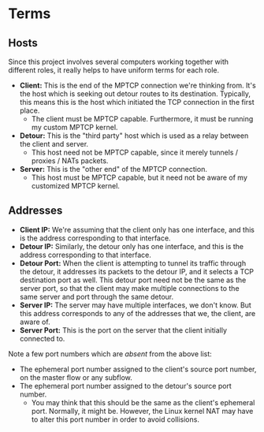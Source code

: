 Terms
=====

Hosts
-----

Since this project involves several computers working together with different
roles, it really helps to have uniform terms for each role.

- **Client:** This is the end of the MPTCP connection we're thinking from. It's
  the host which is seeking out detour routes to its destination. Typically,
  this means this is the host which initiated the TCP connection in the first
  place.
  - The client must be MPTCP capable. Furthermore, it must be running my custom
    MPTCP kernel.
- **Detour:** This is the "third party" host which is used as a relay between
  the client and server.
  - This host need not be MPTCP capable, since it merely tunnels / proxies /
    NATs packets.
- **Server:** This is the "other end" of the MPTCP connection.
  - This host must be MPTCP capable, but it need not be aware of my customized
    MPTCP kernel.

Addresses
---------

- **Client IP:** We're assuming that the client only has one interface, and this
  is the address corresponding to that interface.
- **Detour IP:** Similarly, the detour only has one interface, and this is the
  address corresponding to that interface.
- **Detour Port:** When the client is attempting to tunnel its traffic through
  the detour, it addresses its packets to the detour IP, and it selects a TCP
  destination port as well. This detour port need not be the same as the server
  port, so that the client may make multiple connections to the same server and
  port through the same detour.
- **Server IP:** The server may have multiple interfaces, we don't know. But
  this address corresponds to any of the addresses that we, the client, are
  aware of.
- **Server Port:** This is the port on the server that the client initially
  connected to.
  
Note a few port numbers which are *absent* from the above list:

- The ephemeral port number assigned to the client's source port number, on the
  master flow or any subflow.
- The ephemeral port number assigned to the detour's source port number.
  - You may think that this should be the same as the client's ephemeral port.
    Normally, it might be. However, the Linux kernel NAT may have to alter this
    port number in order to avoid collisions.
